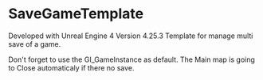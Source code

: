 # SaveGameTemplate

Developed with Unreal Engine 4
Version 4.25.3
Template for manage multi save of a game.

Don't forget to use the GI_GameInstance as default.
The Main map is going to Close automaticaly if there no save.
